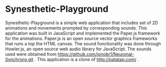 # Synesthetic-Playground

Synesthetic-Playground is a simple web application that includes set of 2D animations and movements prompted by corresponding sounds. This application was built in JavaScript and implemented the Paper.js framework for the animations. Paper.js is an open source vector graphics frameworks that runs a top the HTML canvas. The sound functionality was done through Howler.js, an open source web audio library for JavaScript. The sounds used were obtained from https://github.com/jonobr1/Neuronal-Synchrony.git . This application is a clone of http://patatap.com/ . 
